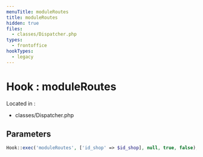 ```yaml
---
menuTitle: moduleRoutes
title: moduleRoutes
hidden: true
files:
  - classes/Dispatcher.php
types:
  - frontoffice
hookTypes:
  - legacy
---
```


# Hook : moduleRoutes

Located in :

  - classes/Dispatcher.php

## Parameters

```php
Hook::exec('moduleRoutes', ['id_shop' => $id_shop], null, true, false);
```